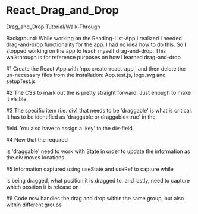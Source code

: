 # React_Drag_and_Drop

Drag_and_Drop Tutorial/Walk-Through

Background: While working on the Reading-List-App I realized I needed drag-and-drop functionality for the app. I had no idea how to do this. So I stopped working on the app to teach myself drag-and-drop. This walkthrough is for reference purposes on how I learned drag-and-drop

#1 Create the React-App with 'npx create-react-app <name>' and then delete the un-necessary files from the installation: App.test.js, logo.svg and setupTest.js

#2 The CSS to mark out the <divs> is pretty straight forward. Just enough to make it visible.

#3 The specific item (i.e. div) that needs to be 'draggable' is what is critical. It has to be identified as 'draggable or draggable=true' in the <div> field. You also have to assign a 'key' to the div-field.

#4 Now that the required <div> is 'draggable' need to work with State in order to update the information as the div moves locations.

#5 Information captured using useState and useRef to capture while <div> is being dragged, what position it is dragged to, and lastly, need to capture which position it is release on

#6 Code now handles the drag and drop within the same group, but also within different groups